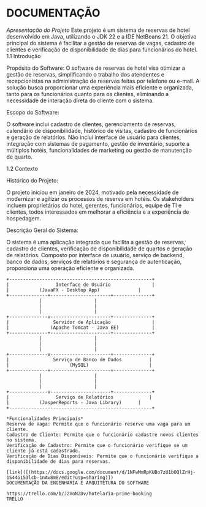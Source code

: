 # DOCUMENTAÇÃO
*Apresentação do Projeto*
Este projeto é um sistema de reservas de hotel desenvolvido em Java, utilizando o JDK 22 e a IDE NetBeans 21. O objetivo principal do sistema é facilitar a gestão de reservas de vagas, cadastro de clientes e verificação de disponibilidade de dias para funcionários do hotel.
1.1 Introdução
 
Propósito do Software:
O software de reservas de hotel visa otimizar a gestão de reservas, simplificando o trabalho dos atendentes e recepcionistas na administração de reservas feitas por telefone ou e-mail. A solução busca proporcionar uma experiência mais eficiente e organizada, tanto para os funcionários quanto para os clientes, eliminando a necessidade de interação direta do cliente com o sistema.
 
Escopo do Software:
 
O software inclui cadastro de clientes, gerenciamento de reservas, calendário de disponibilidade, histórico de visitas, cadastro de funcionários e geração de relatórios. Não inclui interface de usuário para clientes, integração com sistemas de pagamento, gestão de inventário, suporte a múltiplos hotéis, funcionalidades de marketing ou gestão de manutenção de quarto.
 
 
1.2 Contexto
 
Histórico do Projeto:
 
O projeto iniciou em janeiro de 2024, motivado pela necessidade de modernizar e agilizar os processos de reserva em hotéis. Os stakeholders incluem proprietários do hotel, gerentes, funcionários, equipe de TI e clientes, todos interessados em melhorar a eficiência e a experiência de hospedagem.
 
Descrição Geral do Sistema:
 
O sistema é uma aplicação integrada que facilita a gestão de reservas, cadastro de clientes, verificação de disponibilidade de quartos e geração de relatórios. Composto por interface de usuário, serviço de backend, banco de dados, serviços de relatórios e segurança de autenticação, proporciona uma operação eficiente e organizada.
 
```
+----------------------------------------------------+
|                 Interface de Usuário               |
|         	(JavaFX - Desktop App)             	|
+--------------+----------------------+--------------+
           	|                  	|
           	|                  	|
           	|                  	|
+--------------v----------------------+--------------+
|                Servidor de Aplicação               |
|               (Apache Tomcat - Java EE)            |
+--------------+----------------------+--------------+
           	|                  	|
           	|                  	|
           	|                  	|
+--------------v----------------------+--------------+
|                Serviço de Banco de Dados          |
|                      (MySQL)                   	|
+--------------+----------------------+--------------+
           	|                  	|
           	|                  	|
           	|                  	|
+--------------v----------------------+--------------+
|                 Serviço de Relatórios             |
|         	(JasperReports - Java Library)     	|
+----------------------------------------------------+

*Funcionalidades Principais*
Reserva de Vaga: Permite que o funcionário reserve uma vaga para um cliente.
Cadastro de Cliente: Permite que o funcionário cadastre novos clientes no sistema.
Verificação de Cadastro: Permite que o funcionário verifique se um cliente já está cadastrado.
Verificação de Dias Disponíveis: Permite que o funcionário verifique a disponibilidade de dias para reservas.

[link]([(https://docs.google.com/document/d/1NFwMmRpKUBo7zU1bOQlZrHj-1S44G153lcb-1nAw8m8/edit?usp=sharing)])
DOCUMENTAÇÃO DA ENGENHARIA E ARQUITETURA DO SOFTWARE

https://trello.com/b/J2VoN2Dv/hotelaria-prime-booking
TRELLO

